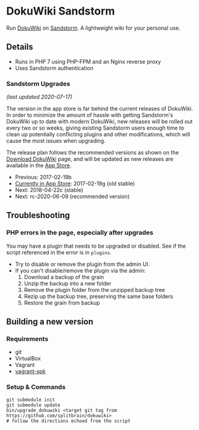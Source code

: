 # DokuWiki Sandstorm

Run [DokuWiki](https://www.dokuwiki.org/dokuwiki) on [Sandstorm](https://sandstorm.io/).
A lightweight wiki for your personal use.

## Details

* Runs in PHP 7 using PHP-FPM and an Nginx reverse proxy
* Uses Sandstorm authentication

### Sandstorm Upgrades

_(last updated 2020-07-17)_

The version in the app store is far behind the current releases of
DokuWiki. In order to minimize the amount of hassle with getting Sandstorm's
DokuWiki up to date with modern DokuWiki, new releases will be rolled out every
two or so weeks, giving existing Sandstorm users enough time to clean up
potentially conflicting plugins and other modifications, which will cause the
most issues when upgrading.

The release plan follows the recommended versions as shown on
the [Download DokuWiki](https://download.dokuwiki.org/) page,
and will be updated as new releases are available in the [App Store](https://apps.sandstorm.io/).

* Previous: 2017-02-19b
* [Currently in App Store](https://apps.sandstorm.io/app/nx3dqcmz2sjjz939vkg4847vvxrzqsatqfjrt3ea50z3jac5kv7h): 2017-02-19g (old stable)
* Next: 2018-04-22c (stable)
* Next: rc-2020-06-09 (recommended version)

## Troubleshooting

### PHP errors in the page, especially after upgrades

You may have a plugin that needs to be upgraded or disabled.
See if the script referenced in the error is in `plugins`.

* Try to disable or remove the plugin from the admin UI.
* If you can't disable/remove the plugin via the admin:
  1. Download a backup of the grain
  2. Unzip the backup into a new folder
  3. Remove the plugin folder from the unzipped backup tree
  4. Rezip up the backup tree, preserving the same base folders
  5. Restore the grain from backup

## Building a new version

### Requirements

* git
* VirtualBox
* Vagrant
* [vagrant-spk](https://docs.sandstorm.io/en/latest/vagrant-spk/installation/)

### Setup & Commands

```
git submodule init
git submodule update
bin/upgrade_dokuwiki <target git tag from https://github.com/splitbrain/dokuwiki>
# follow the directions echoed from the script
```
